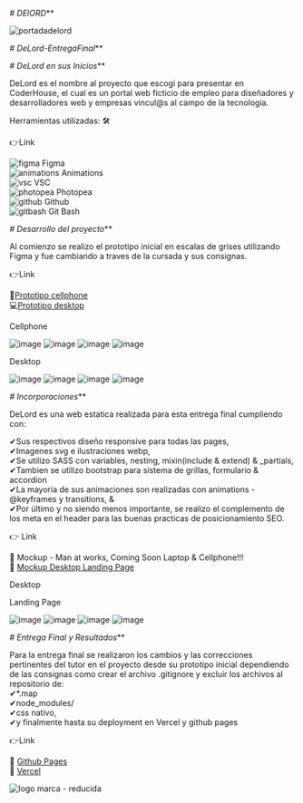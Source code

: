 *# DElORD***

![portadadelord](https://github.com/DIGORACCOON4279/DeLord-Preentrega3/assets/88150970/2e5541df-d457-4dad-ad0d-d85cc01b8ee3)
</br>



*# DeLord-EntregaFinal***


*# DeLord en sus Inicios***


DeLord es el nombre al proyecto que escogi para presentar en CoderHouse, el cual es un portal web ficticio de empleo para diseñadores y desarrolladores web y empresas vincul@s al campo de la tecnologia.</br>

Herramientas utilizadas: 🛠</br>

👉Link  </br>

![figma](https://github.com/DIGORACCOON4279/EntregaFinal/assets/88150970/fca318c0-6b7d-4046-b0aa-55a83f0419a3) Figma</br>
![animations](https://github.com/DIGORACCOON4279/EntregaFinal/assets/88150970/2fdc31da-eb29-4247-90d3-0b5727606aa7) Animations</br>
![vsc](https://github.com/DIGORACCOON4279/EntregaFinal/assets/88150970/bd61bcc5-5a44-4c33-b675-d03bb01589c0) VSC</br>
![photopea](https://github.com/DIGORACCOON4279/EntregaFinal/assets/88150970/ceac05f4-c505-4889-85d0-60a1566fc4ef) Photopea</br>
![github](https://github.com/DIGORACCOON4279/EntregaFinal/assets/88150970/01f94f79-8e78-42f8-bc9a-2b6707a9a36d) Github</br>
![gitbash](https://github.com/DIGORACCOON4279/EntregaFinal/assets/88150970/3d2e83ec-bea3-47bf-a5a4-d9524e0406b0) Git Bash</br>



*# Desarrollo del proyecto***


Al comienzo se realizo el prototipo inicial en escalas de grises utilizando Figma y fue cambiando a traves de la cursada y sus consignas.

👉Link  </br>

📱[Prototipo cellphone](https://www.figma.com/proto/uA574xOChxtF5VhNTMiwAX/Delord?page-id=172%3A3037&type=design&node-id=176-2189&viewport=1677%2C1687%2C0.34&t=7u2bsnRTLdKVq25E-1&scaling=scale-down&starting-point-node-id=176%3A2189&mode=design)</br>
💻[Prototipo desktop](https://www.figma.com/proto/uA574xOChxtF5VhNTMiwAX/Delord?page-id=0%3A1&type=design&node-id=32-9&viewport=-818%2C-6106%2C0.4&t=N2PTUORlqXvggZVU-1&scaling=scale-down&starting-point-node-id=32%3A9&mode=design)</br>


Cellphone </br>

![image](https://github.com/DIGORACCOON4279/EntregaFinal/assets/88150970/795c580a-49ce-4e5d-9a01-78ccd92f494b)
![image](https://github.com/DIGORACCOON4279/EntregaFinal/assets/88150970/9355533f-d93d-4fee-b687-84b4b6ae791f)
![image](https://github.com/DIGORACCOON4279/EntregaFinal/assets/88150970/da209815-07ca-4539-a105-2a6dd2e52737)
![image](https://github.com/DIGORACCOON4279/EntregaFinal/assets/88150970/7dbc44d9-353a-4a01-86ef-dc0b06b5fae4)


Desktop </br>

![image](https://github.com/DIGORACCOON4279/EntregaFinal/assets/88150970/39db5102-3126-4b02-9f06-f04aee5583c6)
![image](https://github.com/DIGORACCOON4279/EntregaFinal/assets/88150970/4fdbfc34-5402-43df-8acd-fb59a1740b32)
![image](https://github.com/DIGORACCOON4279/EntregaFinal/assets/88150970/78a27b01-5ce7-46f6-a3f0-48984a264acd)
![image](https://github.com/DIGORACCOON4279/EntregaFinal/assets/88150970/1e65312d-87be-4876-9187-5feb59f45ca9)


*# Incorporaciones***

DeLord es una web estatica realizada para esta entrega final cumpliendo con:

✔Sus respectivos diseño responsive para todas las pages,</br>
✔Imagenes svg e ilustraciones webp,</br>
✔Se utilizo SASS con variables, nesting, mixin(include & extend) & _partials,</br>
✔Tambien se utilizo bootstrap para sistema de grillas, formulario & accordion </br>
✔La mayoria de sus animaciones son realizadas  con animations - @keyframes y transitions, &</br>
✔Por último y no siendo menos importante, se realizo el complemento de los meta en el header para las buenas practicas de posicionamiento SEO.</br>

👉  Link  </br>

🚧  Mockup - Man at works, Coming Soon Laptop & Cellphone!!! </br>
🚧  [Mockup Desktop Landing Page](https://www.figma.com/proto/uA574xOChxtF5VhNTMiwAX/Delord?page-id=0%3A1&type=design&node-id=172-7824&viewport=-818%2C-6106%2C0.4&t=86LgWki5e4UH7yzI-1&scaling=scale-down&starting-point-node-id=172%3A7824&mode=design)</br>


Desktop </br>

Landing Page

![image](https://github.com/DIGORACCOON4279/EntregaFinal/assets/88150970/a377aa72-b57d-477c-a65b-2a5944707d4e)
![image](https://github.com/DIGORACCOON4279/EntregaFinal/assets/88150970/43b55b41-15a5-4e74-99f2-fd0104ceb4ea)
![image](https://github.com/DIGORACCOON4279/EntregaFinal/assets/88150970/8b8772fb-fdfa-4e9a-8836-acec9cd0ea51)
![image](https://github.com/DIGORACCOON4279/EntregaFinal/assets/88150970/87344a98-ded0-4677-abf4-619224cc8261)


*# Entrega Final y Resultados***


Para la entrega final se realizaron los cambios y las correcciones pertinentes del tutor en el proyecto desde su prototipo inicial dependiendo de las consignas como crear el archivo .gitignore y excluir los archivos al repositorio de:</br>
✔*.map</br>
✔node_modules/ </br>
✔css nativo, </br>
✔y finalmente hasta su deployment en Vercel y github pages  </br>

👉Link  </br>

🚀  [Github Pages](https://digoraccoon4279.github.io/EntregaFinal/)</br>
🚀  [Vercel](https://delord-git-main-digoraccoon4279s-projects.vercel.app/) </br>

![logo marca - reducida](https://github.com/DIGORACCOON4279/MercurioGUI/assets/88150970/e8492f0f-bf40-4810-ab83-fea9f0dfe61e)
